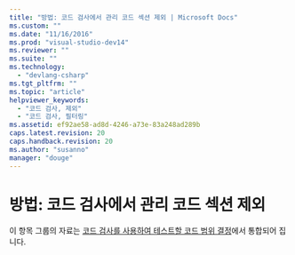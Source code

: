 ```yaml
---
title: "방법: 코드 검사에서 관리 코드 섹션 제외 | Microsoft Docs"
ms.custom: ""
ms.date: "11/16/2016"
ms.prod: "visual-studio-dev14"
ms.reviewer: ""
ms.suite: ""
ms.technology: 
  - "devlang-csharp"
ms.tgt_pltfrm: ""
ms.topic: "article"
helpviewer_keywords: 
  - "코드 검사, 제외"
  - "코드 검사, 필터링"
ms.assetid: ef92ae58-ad8d-4246-a73e-83a248ad289b
caps.latest.revision: 20
caps.handback.revision: 20
ms.author: "susanno"
manager: "douge"
---
```

# 방법: 코드 검사에서 관리 코드 섹션 제외
이 항목 그룹의 자료는 [코드 검사를 사용하여 테스트할 코드 범위 결정](../Topic/Using%20Code%20Coverage%20to%20Determine%20How%20Much%20Code%20is%20being%20Tested.md)에서 통합되어 집니다.